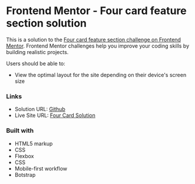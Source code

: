 # Frontend Mentor - Four card feature section solution

This is a solution to the [Four card feature section challenge on Frontend Mentor](https://www.frontendmentor.io/challenges/four-card-feature-section-weK1eFYK). Frontend Mentor challenges help you improve your coding skills by building realistic projects. 

Users should be able to:

- View the optimal layout for the site depending on their device's screen size

### Links

- Solution URL: [Github](https://github.com/Joewanaaa/FM-four-card-feature-selection)
- Live Site URL: [Four Card Solution](https://fm-four-card-feature-selection.vercel.app/)

### Built with

- HTML5 markup
- CSS
- Flexbox
- CSS 
- Mobile-first workflow
- Botstrap
